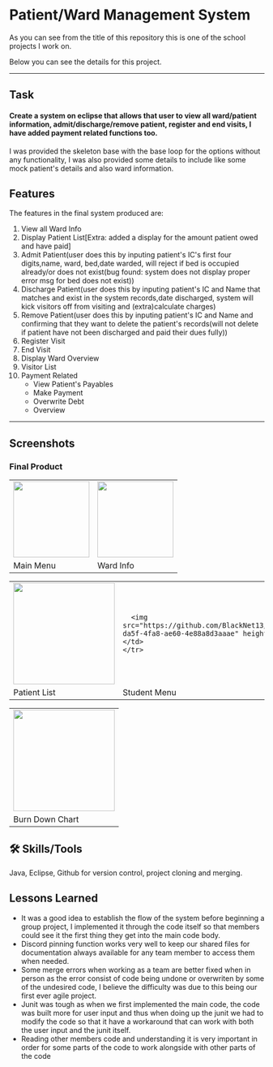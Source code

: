 # Patient/Ward Management System
As you can see from the title of this repository this is one of the school projects I work on.

Below you can see the details for this project.

<hr>

## Task
#### Create a system on eclipse that allows that user to view all ward/patient information, admit/discharge/remove patient, register and end visits, I have added payment related functions too.
I was provided the skeleton base with the base loop for the options without any functionality, I was also provided some details to include like some mock patient's details and also ward information.

## Features
The features in the final system produced are:<br>
1.  View all Ward Info<br>                    
2.  Display Patient List[Extra: added a display for the amount patient owed and have paid]<br>                  
3.  Admit Patient(user does this by inputing patient's IC's first four digits,name, ward, bed,date warded, will reject if bed is occupied already/or does not exist(bug found: system does not display proper error msg for bed does not exist))<br>                         
4.  Discharge Patient(user does this by inputing patient's IC and Name that matches and exist in the system records,date discharged, system will kick visitors off from visiting and (extra)calculate charges)<br>                     
5.  Remove Patient(user does this by inputing patient's IC and Name and confirming that they want to delete the patient's records(will not delete if patient have not been discharged and paid their dues fully))<br>                        
6.  Register Visit<br>                        
7.  End Visit<br>                             
8.  Display Ward Overview<br>        
9.  Visitor List<br>                
10. Payment Related<br>
    - View Patient's Payables<br>
    - Make Payment<br>
    - Overwrite Debt<br>
    - Overview<br>   

<hr>

## Screenshots

### Final Product
<table>
  <tr>
    <td>
    <!--<img src="https://your-image-url.type" width="100" height="100">-->
  <img src="https://github.com/BlackNet13/ward_Management/assets/123053395/f063d449-3f50-4425-9bb3-2c08978307e8" height ="150"/>
</td>
    <td>      
      <img src="https://github.com/BlackNet13/ward_Management/assets/123053395/affc1c28-c89a-49f8-8160-b8f84edce4e1" height ="150"/>
    </td>
    </tr>
  <tr>
    <td>Main Menu</td> 
    <td>Ward Info</td>
  </tr>
</table>

<table>
  <tr>
    <td>
      
  <img src="https://github.com/BlackNet13/ward_Management/assets/123053395/76b24ae9-e096-4f8a-a8fd-673780beafac" height ="200"/>

</td>
    <td>

      
      <img src="https://github.com/BlackNet13/C206_CaseStudy/assets/123053395/d0b05b04-da5f-4fa8-ae60-4e88a8d3aaae" height ="200"/>
    </td>
    </tr>
  <tr>
    <td>Patient List</td> 
    <td>Student Menu</td>
  </tr>
</table>
<table>
  <tr>
    <td>
      <img src="https://github.com/BlackNet13/C206_CaseStudy/assets/123053395/61662d72-1545-4834-a162-afbc146768f0" height ="200"/>
    </td>
  </tr>
  <tr>
    <td>
      Burn Down Chart
    </td>
  </tr>
</table>


## 🛠 Skills/Tools
Java, Eclipse, Github for version control, project cloning and merging.

## Lessons Learned
- It was a good idea to establish the flow of the system before beginning a group project, I implemented it through the code itself so that members could see it the first thing they get into the main code body.
- Discord pinning function works very well to keep our shared files for documentation always available for any team member to access them when needed.
- Some merge errors when working as a team are better fixed when in person as the error consist of code being undone or overwriten by some of the undesired code, I believe the difficulty was due to this being our first ever agile project.
- Junit was tough as when we first implemented the main code, the code was built more for user input and thus when doing up the junit we had to modify the code so that it have a workaround that can work with both the user input and the junit itself.
- Reading other members code and understanding it is very important in order for some parts of the code to work alongside with other parts of the code
